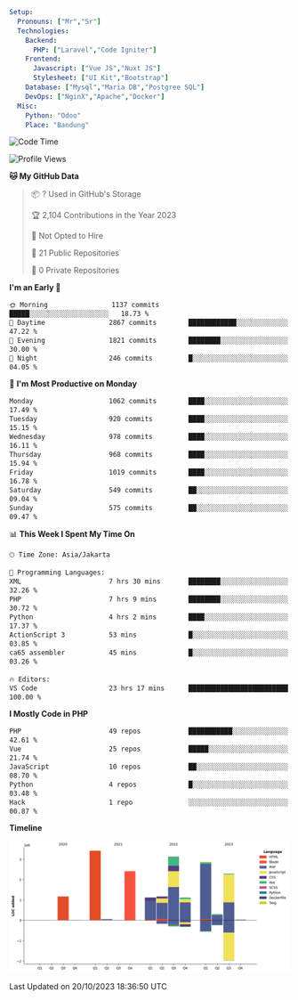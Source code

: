 ```yaml
Setup:
  Pronouns: ["Mr","Sr"]
  Technologies:
    Backend:
      PHP: ["Laravel","Code Igniter"]
    Frontend:
      Javascript: ["Vue JS","Nuxt JS"]
      Stylesheet: ["UI Kit","Bootstrap"]
    Database: ["Mysql","Maria DB","Postgree SQL"]
    DevOps: ["NginX","Apache","Docker"]
  Misc:
    Python: "Odoo"
    Place: "Bandung"
```

<!--START_SECTION:waka-->
![Code Time](http://img.shields.io/badge/Code%20Time-759%20hrs-blue)

![Profile Views](http://img.shields.io/badge/Profile%20Views-5-blue)

**🐱 My GitHub Data** 

> 📦 ? Used in GitHub's Storage 
 > 
> 🏆 2,104 Contributions in the Year 2023
 > 
> 🚫 Not Opted to Hire
 > 
> 📜 21 Public Repositories 
 > 
> 🔑 0 Private Repositories 
 > 
**I'm an Early 🐤** 

```text
🌞 Morning                1137 commits        █████░░░░░░░░░░░░░░░░░░░░   18.73 % 
🌆 Daytime                2867 commits        ████████████░░░░░░░░░░░░░   47.22 % 
🌃 Evening                1821 commits        ████████░░░░░░░░░░░░░░░░░   30.00 % 
🌙 Night                  246 commits         █░░░░░░░░░░░░░░░░░░░░░░░░   04.05 % 
```
📅 **I'm Most Productive on Monday** 

```text
Monday                   1062 commits        ████░░░░░░░░░░░░░░░░░░░░░   17.49 % 
Tuesday                  920 commits         ████░░░░░░░░░░░░░░░░░░░░░   15.15 % 
Wednesday                978 commits         ████░░░░░░░░░░░░░░░░░░░░░   16.11 % 
Thursday                 968 commits         ████░░░░░░░░░░░░░░░░░░░░░   15.94 % 
Friday                   1019 commits        ████░░░░░░░░░░░░░░░░░░░░░   16.78 % 
Saturday                 549 commits         ██░░░░░░░░░░░░░░░░░░░░░░░   09.04 % 
Sunday                   575 commits         ██░░░░░░░░░░░░░░░░░░░░░░░   09.47 % 
```


📊 **This Week I Spent My Time On** 

```text
🕑︎ Time Zone: Asia/Jakarta

💬 Programming Languages: 
XML                      7 hrs 30 mins       ████████░░░░░░░░░░░░░░░░░   32.26 % 
PHP                      7 hrs 9 mins        ████████░░░░░░░░░░░░░░░░░   30.72 % 
Python                   4 hrs 2 mins        ████░░░░░░░░░░░░░░░░░░░░░   17.37 % 
ActionScript 3           53 mins             █░░░░░░░░░░░░░░░░░░░░░░░░   03.85 % 
ca65 assembler           45 mins             █░░░░░░░░░░░░░░░░░░░░░░░░   03.26 % 

🔥 Editors: 
VS Code                  23 hrs 17 mins      █████████████████████████   100.00 % 
```

**I Mostly Code in PHP** 

```text
PHP                      49 repos            ███████████░░░░░░░░░░░░░░   42.61 % 
Vue                      25 repos            █████░░░░░░░░░░░░░░░░░░░░   21.74 % 
JavaScript               10 repos            ██░░░░░░░░░░░░░░░░░░░░░░░   08.70 % 
Python                   4 repos             █░░░░░░░░░░░░░░░░░░░░░░░░   03.48 % 
Hack                     1 repo              ░░░░░░░░░░░░░░░░░░░░░░░░░   00.87 % 
```



**Timeline**

![Lines of Code chart](https://raw.githubusercontent.com/vheins/vheins/main/assets/bar_graph.png)


 Last Updated on 20/10/2023 18:36:50 UTC
<!--END_SECTION:waka-->
